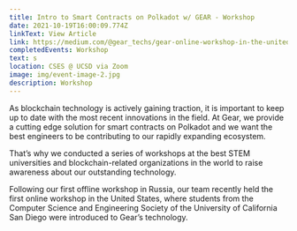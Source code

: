 ```yaml
---
title: Intro to Smart Contracts on Polkadot w/ GEAR - Workshop
date: 2021-10-19T16:00:09.774Z
linkText: View Article
link: https://medium.com/@gear_techs/gear-online-workshop-in-the-united-states-6b3c17eb8cec
completedEvents: Workshop
text: s
location: CSES @ UCSD via Zoom
image: img/event-image-2.jpg
description: Workshop
---
```

As blockchain technology is actively gaining traction, it is important to keep up to date with the most recent innovations in the field. At Gear, we provide a cutting edge solution for smart contracts on Polkadot and we want the best engineers to be contributing to our rapidly expanding ecosystem.

That’s why we conducted a series of workshops at the best STEM universities and blockchain-related organizations in the world to raise awareness about our outstanding technology.

Following our first offline workshop in Russia, our team recently held the first online workshop in the United States, where students from the Computer Science and Engineering Society of the University of California San Diego were introduced to Gear’s technology.